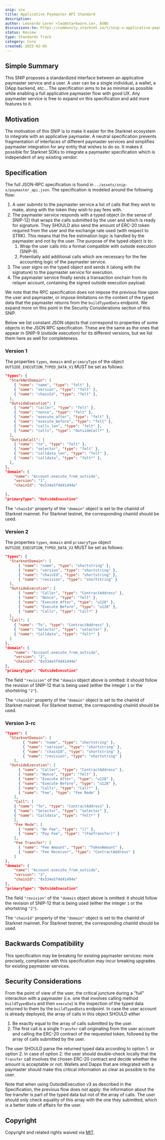 ```yaml
---
snip: xxx
title: Applicative Paymaster API Standard
description:
author: Leonardo Lerer <leo@starkware.co>, AVNU
discussions-to: https://community.starknet.io/t/snip-x-applicative-paymaster-api-standard
status: Review
type: Standards Track
category: Core
created: 2025-02-05
---
```


## Simple Summary

This SNIP proposes a standardized interface between an applicative paymaster service and a user. A user can be a single individual, a wallet, a DApp backend, etc... The specification aims to be as minimal as possible while enabling a full applicative paymaster flow with good UX. Any paymaster service is free to expand on this specification and add more features to it.

## Motivation

The motivation of this SNIP is to make it easier for the Starknet ecosystem to integrate with an applicative paymaster. A neutral specification prevents fragmentation of interfaces of different paymaster services and simplifies paymaster integration for any entity that wishes to do so. It makes it possible for Starknet SDKs to integrate a paymaster specification which is independent of any existing vendor.


## Specification

The full JSON-RPC specification is found in `../assets/snip-x/paymaster_api.json`. The specification is modeled around the following flow:
1. A user submits to the paymaster service a list of calls that they wish to make, along with the token they wish to pay fees with.
2. The paymaster service responds with a typed object (in the sense of SNIP-12) that wraps the calls submitted by the user and which is ready for signature. They SHOULD also send the amount of ERC-20 token required from the user and the exchange rate used (with respect to STRK). This means that the fee estimation logic is handled by the paymaster and not by the user. The purpose of the typed object is to:
    1. Wrap the user calls into a format compatible with outside execution (SNIP-9).
    2. Potentially add additional calls which are necessary for the fee accounting logic of the paymaster service.
3. The user signs on the typed object and sends it (along with the signature) to the paymaster service for execution.
4. The paymaster service finally sends a transaction onchain from its relayer account, containing the signed outside execution payload.

We note that the RPC specification does not impose the previous flow upon the user and paymaster, or impose limitations on the content of the typed data that the paymaster returns from the `buildTypedData` endpoint. We expand more on this point in the Security Considerations section of this SNIP.

Below we list constant JSON objects that correspond to properties of some objects in the JSON RPC specification. These are the same as the ones that appear in SNIP-9 (outside execution) for its different versions, but we list them here as well for completeness.

### Version 1

The properties `types`, `domain` and `primaryType` of the object `OUTSIDE_EXECUTION_TYPED_DATA_V1` MUST be set as follows:

```json
"types": {
  "StarkNetDomain": [
    { "name": "name", "type": "felt" },
    { "name": "version", "type": "felt" },
    { "name": "chainId", "type": "felt" },
  ],
  "OutsideExecution": [
    { "name": "caller", "type": "felt" },
    { "name": "nonce", "type": "felt" },
    { "name": "execute_after", "type": "felt" },
    { "name": "execute_before", "type": "felt" },
    { "name": "calls_len", "type": "felt" },
    { "name": "calls", "type": "OutsideCall*" },
  ],
  "OutsideCall": [
    { "name": "to", "type": "felt" },
    { "name": "selector", "type": "felt" },
    { "name": "calldata_len", "type": "felt" },
    { "name": "calldata", "type": "felt*" },
  ],
},
"domain": {
    "name": "Account.execute_from_outside",
    "version": "1",
    "chainId": "0x534e5f4d41494e"
    
},
"primaryType": "OutsideExecution"

```

The `"chainId"` property of the `"domain"` object is set to the chainId of Starknet mainnet. For Starknet testnet, the corresponding chainId should be used.

### Version 2

The properties `types`, `domain` and `primaryType` object `OUTSIDE_EXECUTION_TYPED_DATA_V2` MUST be set as follows:
```json
"types": {
  "StarknetDomain": [
      { "name": "name", "type": "shortstring" }, 
      { "name": "version", "type": "shortstring" },
      { "name": "chainId", "type": "shortstring" },
      { "name": "revision", "type": "shortstring" }
  ],
  "OutsideExecution": [
      { "name": "Caller", "type": "ContractAddress" },
      { "name": "Nonce", "type": "felt" },
      { "name": "Execute After", "type": "u128" },
      { "name": "Execute Before", "type": "u128" },
      { "name": "Calls", "type": "Call*" }
  ],
  "Call": [
    { "name": "To", "type": "ContractAddress" },
    { "name": "Selector", "type": "selector" },
    { "name": "Calldata", "type": "felt*" }
  ]
},
"domain": {
    "name": "Account.execute_from_outside",
    "version": "2",
    "chainId": "0x534e5f4d41494e"
},
"primaryType": "OutsideExecution"
```
The field `"revision"` of the `"domain` object above is omitted: it should follow the revision of SNIP-12 that is being used (either the integer `1` or the shortstring `"2"`).

The `"chainId"` property of the `"domain"` object is set to the chainId of Starknet mainnet. For Starknet testnet, the corresponding chainId should be used.

### Version 3-rc

```json
"types": {
  "StarknetDomain": [
        { "name": "name", "type": "shortstring" }, 
        { "name": "version", "type": "shortstring" },
        { "name": "chainId", "type": "shortstring" },
        { "name": "revision", "type": "shortstring" }
    ],
  "OutsideExecution": [
      { "name": "Caller", "type": "ContractAddress" },
      { "name": "Nonce", "type": "felt" },
      { "name": "Execute After", "type": "u128" },
      { "name": "Execute Before", "type": "u128" },
      { "name": "Calls", "type": "Call*" },
      { "name": "Fee", "type": "Fee Mode" }
    ],
    "Call": [
    { "name": "To", "type": "ContractAddress" },
    { "name": "Selector", "type": "selector" },
    { "name": "Calldata", "type": "felt*" }
    ],
    "Fee Mode": [
      { "name": "No Fee", "type": "()" },
      { "name": "Pay Fee", "type": "(FeeTransfer)" }
    ],
    "Fee Transfer": [
      { "name": "Fee Amount", "type": "TokenAmount" },
      { "name": "Fee Receiver", "type": "ContractAddress" }
    ]
},
"domain": {
    "name": "Account.execute_from_outside",
    "version": "3",
    "chainId": "0x534e5f4d41494e"
},
"primaryType": "OutsideExecution"
```

The field `"revision"` of the `"domain` object above is omitted: it should follow the revision of SNIP-12 that is being used (either the integer `1` or the shortstring `"2"`).

The `"chainId"` property of the `"domain"` object is set to the chainId of Starknet mainnet. For Starknet testnet, the corresponding chainId should be used.

## Backwards Compatibility

This specification may be breaking for existing paymaster services: more precisely, compliance with this specification may incur breaking upgrades for existing paymaster services.

## Security Considerations

From the point of view of the user, the critical juncture during a "full" interaction with a paymaster (i.e. one that involves calling method `buildTypedData` and then `execute`) is the inspection of the typed data returned to them by the `buildTypedData` endpoint. In case the user account is already deployed, the array of calls in this object SHOULD either
1. Be exactly equal to the array of calls submitted by the user.
2. The first call is a single `Transfer` call originating from the user account and calling the ERC-20 contract of the requested token, followed by the array of calls submitted by the user.

The user SHOULD parse the returned typed data according to option 1. or option 2. In case of option 2. the user should double-check locally that the `Transfer` call involves the chosen ERC-20 contract and decide whether the amount is acceptable or not. Wallets and Dapps that are integrated with a paymaster should make this critical information as clear as possible to the user.

Note that when using OutsideExecution v3 as described in the Specification, the previous flow does not apply: the information about the fee transfer is part of the typed data but not of the array of calls. The user should only check equality of this array with the one they submitted, which is a better state of affairs for the user.

## Copyright

Copyright and related rights waived via [MIT](../LICENSE).
